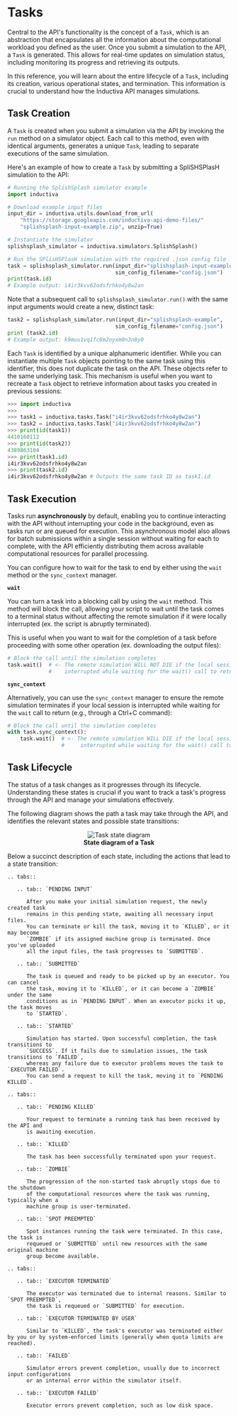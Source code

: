 # Tasks

Central to the API's functionality is the concept of a `Task`, which is an 
abstraction that encapsulates all the information about the
computational workload you defined as the user. Once you submit a simulation to the 
API, a `Task` is generated. This allows for real-time updates on simulation status, 
including monitoring its progress and retrieving its outputs.

In this reference, you will learn about the entire lifecycle of a `Task`, 
including its creation, various operational states, and termination. This information 
is crucial to understand how the Inductiva API manages simulations.

## Task Creation

A `Task` is created when you submit a simulation via the API by invoking the `run` 
method on a simulator object. Each call to this method, even with identical arguments, 
generates a unique `Task`, leading to separate executions of the same simulation.

Here's an example of how to create a `Task` by submitting a SpliSHSPlasH simulation 
to the API:

```python
# Running the SplishSplash simulator example
import inductiva

# Download example input files
input_dir = inductiva.utils.download_from_url(
    "https://storage.googleapis.com/inductiva-api-demo-files/"
    "splishsplash-input-example.zip", unzip=True)

# Instantiate the simulator
splishsplash_simulator = inductiva.simulators.SplishSplash()

# Run the SPlisHSPlasH simulation with the required .json config file
task = splishsplash_simulator.run(input_dir="splishsplash-input-example",
                                  sim_config_filename="config.json")
print(task.id)  
# Example output: i4ir3kvv62odsfrhko4y8w2an
```

Note that a subsequent call to `splishsplash_simulator.run()` with the same
input arguments would create a new, distinct task:

```python
task2 = splishsplash_simulator.run(input_dir="splishsplash-example",
                                  sim_config_filename="config.json")
print (task2.id)  
# Example output: k9muu1vq1fc6m2oyxm0n3n8y0
```

Each `Task` is identified by a unique alphanumeric identifier. While you can 
instantiate multiple `Task` objects pointing to the same task using this identifier, 
this does not duplicate the task on the API. These objects refer to the same underlying 
task. This mechanism is useful when you want to recreate a `Task` object to 
retrieve information about tasks you created in previous sessions:

```python
>>> import inductiva
>>>
>>> task1 = inductiva.tasks.Task("i4ir3kvv62odsfrhko4y8w2an")
>>> task2 = inductiva.tasks.Task("i4ir3kvv62odsfrhko4y8w2an")
>>> print(id(task1))
4410160112
>>> print(id(task2))
4389863104
>>> print(task1.id)
i4ir3kvv62odsfrhko4y8w2an
>>> print(task2.id)
i4ir3kvv62odsfrhko4y8w2an # Outputs the same task ID as task1.id
```

## Task Execution

Tasks run **asynchronously** by default, enabling you to continue interacting with
the API without interrupting your code in the background, even as tasks run or are 
queued for execution. This asynchronous model also allows for batch submissions within 
a single session without waiting for each to complete, with the API efficiently 
distributing them across available computational resources for parallel processing. 

You can configure how to wait for the task to end by either using the `wait` method or 
the `sync_context` manager. 

**`wait`**

You can turn a task into a blocking call by using the `wait` method.
This method will block the call, allowing your script to wait until the task comes 
to a terminal status without affecting the remote simulation if it were locally 
interrupted (ex. the script is abruptly terminated). 

This is useful when you want to wait for the completion of a task before proceeding 
with some other operation (ex. downloading the output files):

```python
# Block the call until the simulation completes
task.wait()  # <- The remote simulation WILL NOT DIE if the local session is
             #    interrupted while waiting for the wait() call to return
```

**`sync_context`**

Alternatively, you can use the `sync_context` manager to ensure the remote simulation 
terminates if your local session is interrupted while waiting for the `wait` call 
to return (e.g., through a Ctrl+C command):

```python
# Block the call until the simulation completes
with task.sync_context():
    task.wait()  # <- The remote simulation WILL DIE if the local session is
                 #     interrupted while waiting for the wait() call to return
```
## Task Lifecycle

The status of a task changes as it progresses through its lifecycle. Understanding 
these states is crucial if you want to track a task's progress through the API and 
manage your simulations effectively. 

The following diagram shows the path a task may take through the API, and identifies 
the relevant states and possible state transitions:


<div align="center">
   <img src="../_static/task_state.svg" alt="Task state diagram">
   <figcaption align = "center"><b>State diagram of a Task</b></figcaption>
</div>


Below a succinct description of each state, including the actions that
lead to a state transition:

````{eval-rst}
.. tabs::

   .. tab:: `PENDING INPUT`

      After you make your initial simulation request, the newly created task 
      remains in this pending state, awaiting all necessary input files. 
      You can terminate or kill the task, moving it to `KILLED`, or it may become 
      `ZOMBIE` if its assigned machine group is terminated. Once you've uploaded 
      all the input files, the task progresses to `SUBMITTED`.

   .. tab:: `SUBMITTED`

      The task is queued and ready to be picked up by an executor. You can cancel 
      the task, moving it to `KILLED`, or it can become a `ZOMBIE` under the same 
      conditions as in `PENDING INPUT`. When an executor picks it up, the task moves 
      to `STARTED`.

   .. tab:: `STARTED`

      Simulation has started. Upon successful completion, the task transitions to 
      `SUCCESS`. If it fails due to simulation issues, the task transitions to `FAILED`,
      whereas any failure due to executor problems moves the task to `EXECUTOR FAILED`. 
      You can send a request to kill the task, moving it to `PENDING KILLED`.

```` 

````{eval-rst}
.. tabs::

   .. tab:: `PENDING KILLED`

      Your request to terminate a running task has been received by the API and 
      is awaiting execution.

   .. tab:: `KILLED`

      The task has been successfully terminated upon your request.
    
   .. tab:: `ZOMBIE`

      The progression of the non-started task abruptly stops due to the shutdown
      of the computational resources where the task was running, typically when a 
      machine group is user-terminated.

   .. tab:: `SPOT PREEMPTED`

      Spot instances running the task were terminated. In this case, the task is 
      requeued or `SUBMITTED` until new resources with the same original machine 
      group become available.

```` 
````{eval-rst}
.. tabs::

   .. tab:: `EXECUTOR TERMINATED`

      The executor was terminated due to internal reasons. Similar to `SPOT PREEMPTED`, 
      the task is requeued or `SUBMITTED` for execution.

   .. tab:: `EXECUTOR TERMINATED BY USER`

      Similar to `KILLED`, the task's executor was terminated either by you or by system-enforced limits (generally when quota limits are reached).

   .. tab:: `FAILED` 

      Simulator errors prevent completion, usually due to incorrect input configurations 
      or an internal error within the simulator itself.

   .. tab:: `EXECUTOR FAILED` 

      Executor errors prevent completion, such as low disk space.

````     

